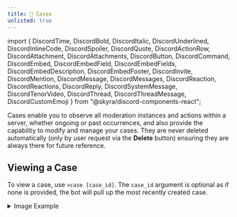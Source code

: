 ```yaml
---
title: 📁 Cases
unlisted: true
---
```


import { DiscordTime, DiscordBold, DiscordItalic, DiscordUnderlined, DiscordInlineCode, DiscordSpoiler, DiscordQuote, DiscordActionRow, DiscordAttachment, DiscordAttachments, DiscordButton, DiscordCommand, DiscordEmbed, DiscordEmbedField, DiscordEmbedFields, DiscordEmbedDescription, DiscordEmbedFooter, DiscordInvite, DiscordMention, DiscordMessage, DiscordMessages, DiscordReaction, DiscordReactions, DiscordReply, DiscordSystemMessage, DiscordTenorVideo, DiscordThread, DiscordThreadMessage, DiscordCustomEmoji } from "@skyra/discord-components-react";

Cases enable you to observe all moderation instances and actions within a server, whether ongoing or past occurrences, and also provide the capability to modify and manage your cases. They are never deleted automatically (only by user request via the **Delete** button) ensuring they are always there for future reference.

## Viewing a Case
To view a case, use `>case [case_id]`. The `case_id` argument is optional as if none is provided, the bot will pull up the most recently created case.

<details className="customdetails">
  <summary>Image Example</summary>
  
  ![](/img/case_details.png)
</details>